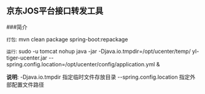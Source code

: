 ## 京东JOS平台接口转发工具

###简介




`打包`: mvn clean package spring-boot:repackage

`运行`: sudo -u tomcat nohup java -jar -Djava.io.tmpdir=/opt/ucenter/temp/ yl-tiger-ucenter.jar --spring.config.location=/opt/ucenter/config/application.yml &

 **说明**: -Djava.io.tmpdir 指定临时文件存放目录 --spring.config.location 指定外部配置文件路径

